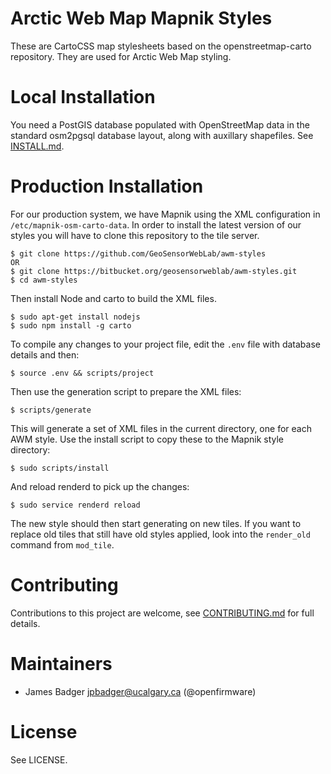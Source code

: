 # Arctic Web Map Mapnik Styles

These are CartoCSS map stylesheets based on the openstreetmap-carto repository. They are used for Arctic Web Map styling.

# Local Installation

You need a PostGIS database populated with OpenStreetMap data in the standard osm2pgsql database layout, along with auxillary shapefiles. See [INSTALL.md](INSTALL.md).

# Production Installation

For our production system, we have Mapnik using the XML configuration in `/etc/mapnik-osm-carto-data`. In order to install the latest version of our styles you will have to clone this repository to the tile server.

    $ git clone https://github.com/GeoSensorWebLab/awm-styles
    OR
    $ git clone https://bitbucket.org/geosensorweblab/awm-styles.git
    $ cd awm-styles

Then install Node and carto to build the XML files.

    $ sudo apt-get install nodejs
    $ sudo npm install -g carto

To compile any changes to your project file, edit the `.env` file with database details and then:

    $ source .env && scripts/project

Then use the generation script to prepare the XML files:

    $ scripts/generate

This will generate a set of XML files in the current directory, one for each AWM style. Use the install script to copy these to the Mapnik style directory:

    $ sudo scripts/install

And reload renderd to pick up the changes:

    $ sudo service renderd reload

The new style should then start generating on new tiles. If you want to replace old tiles that still have old styles applied, look into the `render_old` command from `mod_tile`.

# Contributing

Contributions to this project are welcome, see [CONTRIBUTING.md](CONTRIBUTING.md) for full details.

# Maintainers

* James Badger <jpbadger@ucalgary.ca> (@openfirmware)

# License

See LICENSE.
